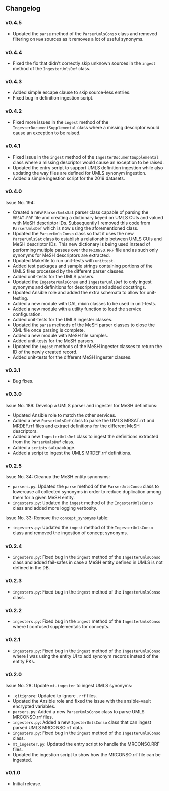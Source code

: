 ## Changelog

### v0.4.5

- Updated the `parse` method of the `ParserUmlsConso` class and removed filtering on `MSH` sources as it removes a lot of useful synonyms.

### v0.4.4

- Fixed the fix that didn’t correctly skip unknown sources in the `ingest` method of the `IngesterUmlsDef` class.

### v0.4.3

- Added simple escape clause to skip source-less entries.
- Fixed bug in definition ingestion script.

### v0.4.2

- Fixed more issues in the `ingest` method of the `IngesterDocumentSupplemental` class where a missing descriptor would cause an exception to be raised.

### v0.4.1

- Fixed issue in the `ingest` method of the `IngesterDocumentSupplemental` class where a missing descriptor would cause an exception to be raised.
- Updated the entry script to support UMLS definition ingestion while also updating the way files are defined for UMLS synonym ingestion.
- Added a simple ingestion script for the 2019 datasets.

### v0.4.0

Issue No. 194:

- Created a new `ParserUmlsSat` parser class capable of parsing the `MRSAT.RRF` file and creating a dictionary keyed on UMLS CUIs and valued with MeSH descriptor IDs. Subsequently I removed this code from `ParserUmlsDef` which is now using the aforementioned class.
- Updated the `ParserUmlsConso` class so that it uses the new `ParserUmlsSat` class to establish a relationship between UMLS CUIs and MeSH descriptor IDs. This new dictionary is being used instead of performing multiple passes over the `MRCONSO.RRF` file and as such only synonyms for MeSH descriptors are extracted.
- Updated Makefile to run unit-tests with `unittest`.
- Added test packages and sample strings containing portions of the UMLS files processed by the different parser classes.
- Added unit-tests for the UMLS parsers.
- Updated the `IngesterUmlsConso` and `IngesterUmlsDef` to only ingest synonyms and definitions for descriptors and added docstrings.
- Updated Ansible role and added the extra schemata to allow for unit-testing.
- Added a new module with DAL mixin classes to be used in unit-tests.
- Added a new module with a utility function to load the service configuration.
- Added unit-tests for the UMLS ingester classes.
- Updated the `parse` methods of the MeSH parser classes to close the XML file once parsing is complete.
- Added a new module with MeSH file samples.
- Added unit-tests for the MeSH parsers.
- Updated the `ingest` methods of the MeSH ingester classes to return the ID of the newly created record.
- Added unit-tests for the different MeSH ingester classes.

### v0.3.1

- Bug fixes.

### v0.3.0

Issue No. 189: Develop a UMLS parser and ingester for MeSH definitions:

- Updated Ansible role to match the other services.
- Added a new `ParserUmlsDef` class to parse the UMLS MRSAT.rrf and MRDEF.rrf files and extract definitions for the different MeSH descriptors.
- Added a new `IngesterUmlsDef` class to ingest the definitions extracted from the `ParserUmlsDef` class.
- Added a `scripts` subpackage.
- Added a script to ingest the UMLS MRDEF.rrf definitions.

### v0.2.5

Issue No. 34: Cleanup the MeSH entity synonyms:

- `parsers.py`: Updated the `parse` method of the `ParserUmlsConso` class to lowercase all collected synonyms in order to reduce duplication among them for a given MeSH entity.
- `ingesters.py`: Updated the `ingest` method of the `IngesterUmlsConso` class and added more logging verbosity.

Issue No. 33: Remove the `concept_synonyms` table:

- `ingesters.py`: Updated the `ingest` method of the `IngesterUmlsConso` class and removed the ingestion of concept synonyms.

### v0.2.4

- `ingesters.py`: Fixed bug in the `ingest` method of the `IngesterUmlsConso` class and added fail-safes in case a MeSH entity defined in UMLS is not defined in the DB.

### v0.2.3

- `ingesters.py`: Fixed bug in the `ingest` method of the `IngesterUmlsConso` class.

### v0.2.2

- `ingesters.py`: Fixed bug in the `ingest` method of the `IngesterUmlsConso` where I confused supplementals for concepts.

### v0.2.1

- `ingesters.py`: Fixed bug in the `ingest` method of the `IngesterUmlsConso` where I was using the entity UI to add synonym records instead of the entity PKs.

### v0.2.0

Issue No. 28: Update `mt-ingester` to ingest UMLS synonyms:

- `.gitignore`: Updated to ignore `.rrf` files.
- Updated the Ansible role and fixed the issue with the ansible-vault encrypted variables.
- `parsers.py`: Added a new `ParserUmlsConso` class to parse UMLS MRCONSO.rrf files.
- `ingesters.py`: Added a new `IgesterUmlsConso` class that can ingest parsed UMLS MRCONSO.rrf data.
- `ingesters.py`: Fixed bug in the `ingest` method of the `IngesterUmlsConso` class.
- `mt_ingester.py`: Updated the entry script to handle the MRCONSO.RRF files.
- Updated the ingestion script to show how the MRCONSO.rrf file can be ingested.

### v0.1.0

- Initial release.
